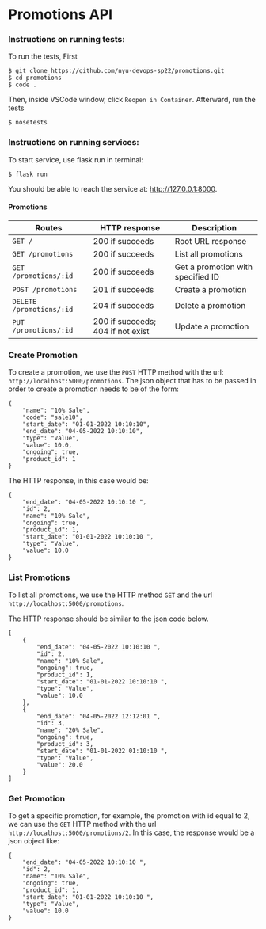 # Promotions API

### Instructions on running tests:

To run the tests, First
```shell
$ git clone https://github.com/nyu-devops-sp22/promotions.git
$ cd promotions
$ code .
```
Then, inside VSCode window, click `Reopen in Container`. Afterward, run the tests
```shell
$ nosetests
```

### Instructions on running services:

To start service, use flask run in terminal:

```shell
$ flask run
```

You should be able to reach the service at: http://127.0.0.1:8000.

#### Promotions

Routes | HTTP response | Description
--- | --- | ---
`GET /` | 200 if succeeds | Root URL response
`GET /promotions`  | 200 if succeeds | List all promotions
`GET /promotions/:id` |  200 if succeeds | Get a promotion with specified ID
`POST /promotions` | 201 if succeeds | Create a promotion
`DELETE /promotions/:id` | 204 if succeeds | Delete a promotion
`PUT  /promotions/:id` | 200 if succeeds; 404 if not exist | Update a promotion

### Create Promotion

To create a promotion, we use the `POST` HTTP method with the url: `http://localhost:5000/promotions`. The json object that has to be passed in order to create a promotion needs to be of the form: 

```
{
    "name": "10% Sale",
    "code": "sale10",
    "start_date": "01-01-2022 10:10:10",
    "end_date": "04-05-2022 10:10:10",
    "type": "Value",
    "value": 10.0,
    "ongoing": true,
    "product_id": 1
}
```

The HTTP response, in this case would be: 
```
{
    "end_date": "04-05-2022 10:10:10 ",
    "id": 2,
    "name": "10% Sale",
    "ongoing": true,
    "product_id": 1,
    "start_date": "01-01-2022 10:10:10 ",
    "type": "Value",
    "value": 10.0
}
```

### List Promotions

To list all promotions, we use the HTTP method `GET` and the url `http://localhost:5000/promotions`. 

The HTTP response should be similar to the json code below.
```
[
    {
        "end_date": "04-05-2022 10:10:10 ",
        "id": 2,
        "name": "10% Sale",
        "ongoing": true,
        "product_id": 1,
        "start_date": "01-01-2022 10:10:10 ",
        "type": "Value",
        "value": 10.0
    },
    {
        "end_date": "04-05-2022 12:12:01 ",
        "id": 3,
        "name": "20% Sale",
        "ongoing": true,
        "product_id": 3,
        "start_date": "01-01-2022 01:10:10 ",
        "type": "Value",
        "value": 20.0
    }
]
```

### Get Promotion

To get a specific promotion, for example, the promotion with id equal to 2, we can use the `GET` HTTP method with the url `http://localhost:5000/promotions/2`. In this case, the response would be a json object like: 

```
{
    "end_date": "04-05-2022 10:10:10 ",
    "id": 2,
    "name": "10% Sale",
    "ongoing": true,
    "product_id": 1,
    "start_date": "01-01-2022 10:10:10 ",
    "type": "Value",
    "value": 10.0
}

```